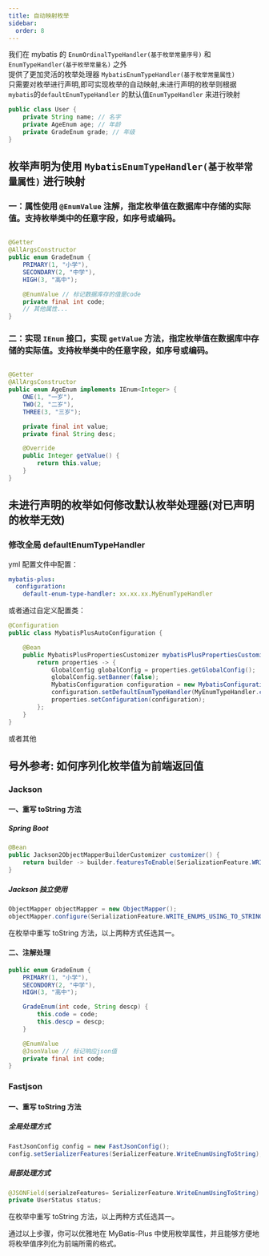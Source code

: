 ```yaml
---
title: 自动映射枚举
sidebar:
  order: 8
---
```


我们在 mybatis 的 `EnumOrdinalTypeHandler(基于枚举常量序号)` 和 `EnumTypeHandler(基于枚举常量名)` 之外  
提供了更加灵活的枚举处理器 `MybatisEnumTypeHandler(基于枚举常量属性)`  
只需要对枚举进行声明,即可实现枚举的自动映射,未进行声明的枚举则根据 `mybatis`的`defaultEnumTypeHandler`
的默认值`EnumTypeHandler` 来进行映射

```java
public class User {
    private String name; // 名字
    private AgeEnum age; // 年龄
    private GradeEnum grade; // 年级
}
```

## 枚举声明为使用 `MybatisEnumTypeHandler(基于枚举常量属性)` 进行映射

### 一：属性使用 `@EnumValue` 注解，指定枚举值在数据库中存储的实际值。支持枚举类中的任意字段，如序号或编码。

```java

@Getter
@AllArgsConstructor
public enum GradeEnum {
    PRIMARY(1, "小学"),
    SECONDARY(2, "中学"),
    HIGH(3, "高中");

    @EnumValue // 标记数据库存的值是code
    private final int code;
    // 其他属性...
}
```

### 二：实现 `IEnum` 接口，实现 `getValue` 方法，指定枚举值在数据库中存储的实际值。支持枚举类中的任意字段，如序号或编码。

```java

@Getter
@AllArgsConstructor
public enum AgeEnum implements IEnum<Integer> {
    ONE(1, "一岁"),
    TWO(2, "二岁"),
    THREE(3, "三岁");

    private final int value;
    private final String desc;

    @Override
    public Integer getValue() {
        return this.value;
    }
}
```

## 未进行声明的枚举如何修改默认枚举处理器(对已声明的枚举无效)

### 修改全局 defaultEnumTypeHandler

yml 配置文件中配置：

```yml
mybatis-plus:
  configuration:
    default-enum-type-handler: xx.xx.xx.MyEnumTypeHandler
```

或者通过自定义配置类：

```java
@Configuration
public class MybatisPlusAutoConfiguration {

    @Bean
    public MybatisPlusPropertiesCustomizer mybatisPlusPropertiesCustomizer() {
        return properties -> {
            GlobalConfig globalConfig = properties.getGlobalConfig();
            globalConfig.setBanner(false);
            MybatisConfiguration configuration = new MybatisConfiguration();
            configuration.setDefaultEnumTypeHandler(MyEnumTypeHandler.class);
            properties.setConfiguration(configuration);
        };
    }
}
```

或者其他

## 号外参考: 如何序列化枚举值为前端返回值

### Jackson

#### 一、重写 toString 方法

##### Spring Boot

```java
@Bean
public Jackson2ObjectMapperBuilderCustomizer customizer() {
    return builder -> builder.featuresToEnable(SerializationFeature.WRITE_ENUMS_USING_TO_STRING);
}
```

##### Jackson 独立使用

```java
ObjectMapper objectMapper = new ObjectMapper();
objectMapper.configure(SerializationFeature.WRITE_ENUMS_USING_TO_STRING, true);
```

在枚举中重写 toString 方法，以上两种方式任选其一。

#### 二、注解处理

```java
public enum GradeEnum {
    PRIMARY(1, "小学"),
    SECONDORY(2, "中学"),
    HIGH(3, "高中");

    GradeEnum(int code, String descp) {
        this.code = code;
        this.descp = descp;
    }

    @EnumValue
    @JsonValue // 标记响应json值
    private final int code;
}
```

### Fastjson

#### 一、重写 toString 方法

##### 全局处理方式

```java
FastJsonConfig config = new FastJsonConfig();
config.setSerializerFeatures(SerializerFeature.WriteEnumUsingToString);
```

##### 局部处理方式

```java
@JSONField(serialzeFeatures= SerializerFeature.WriteEnumUsingToString)
private UserStatus status;
```

在枚举中重写 toString 方法，以上两种方式任选其一。

通过以上步骤，你可以优雅地在 MyBatis-Plus 中使用枚举属性，并且能够方便地将枚举值序列化为前端所需的格式。
